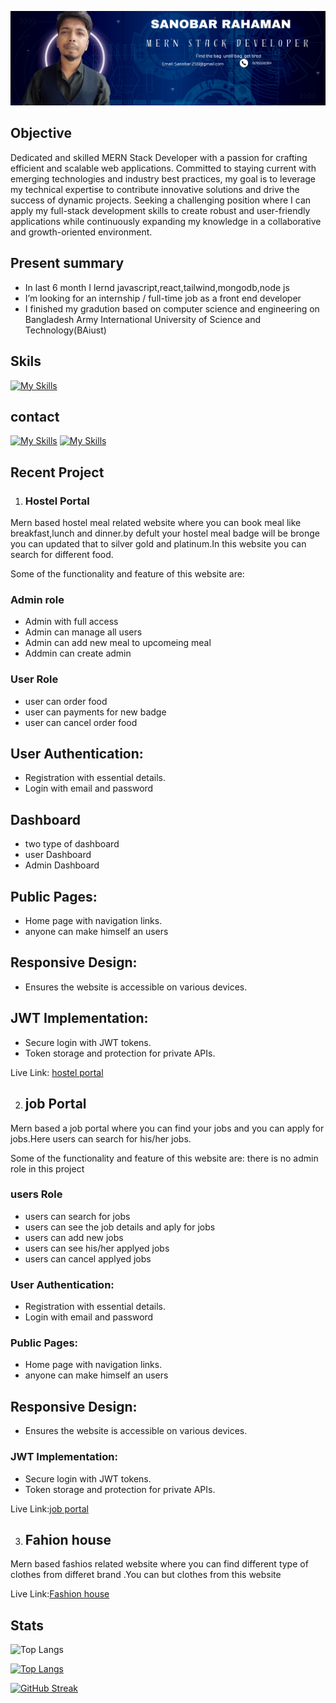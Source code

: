 
![cover](https://github.com/Sanobar-rahaman/Sanobar-rahaman/blob/main/Navy%20And%20White%20Geometric%20Technology%20%20LinkedIn%20Banner.png)

## Objective
Dedicated and skilled MERN Stack Developer with a passion for crafting efficient and scalable web applications. Committed to staying current with emerging technologies and industry best practices, my goal is to leverage my technical expertise to contribute innovative solutions and drive the success of dynamic projects. Seeking a challenging position where I can apply my full-stack development skills to create robust and user-friendly applications while continuously expanding my knowledge in a collaborative and growth-oriented environment.

## Present summary
* In last 6 month I lernd javascript,react,tailwind,mongodb,node js
* I’m looking for an internship / full-time job as a front end developer
* I finished my gradution based on computer science and engineering on Bangladesh Army International University of Science and Technology(BAiust) 

## Skils
[![My Skills](https://skillicons.dev/icons?i=react,js,html,css,express,nodejs,javascript,mongodb,vite,firebase)](https://skillicons.dev)


## contact
[![My Skills](https://skillicons.dev/icons?i=linkedin)](https://www.linkedin.com/in/sanobar-rahaman-01a393238/)
[![My Skills](https://skillicons.dev/icons?i=linkedin)](https://skillicons.dev)

## Recent Project

1. ### Hostel Portal
Mern based hostel meal related website where you can book meal like breakfast,lunch and dinner.by defult your hostel meal badge will be bronge you can updated that to silver gold and platinum.In this website you can search for different food.

Some of the functionality and feature of this website are:
### Admin role 
* Admin with full access
* Admin can manage all users
* Admin can add new meal to upcomeing meal
* Addmin can create admin

### User Role
* user can order food
* user can payments  for new badge
* user can cancel order  food

## User Authentication:
* Registration with essential details.
* Login with email and password
## Dashboard
* two type of dashboard
* user Dashboard
* Admin Dashboard

## Public Pages:
* Home page with navigation links.
* anyone can make himself an users

## Responsive Design:
* Ensures the website is accessible on various devices.

## JWT Implementation:
* Secure login with JWT tokens.
* Token storage and protection for private APIs.

Live Link: [hostel portal](https://hostel-management-system-c660c.web.app/)

2. ## job Portal
Mern based  a job portal where you can find  your jobs and you can apply for jobs.Here users can search for his/her jobs.

Some of the functionality and feature of this website are:
there is no admin role in this project 
###  users Role
* users can search for jobs 
* users can see the job details and aply for jobs
* users can add new jobs
* users can see his/her applyed jobs
* users can cancel applyed jobs 
### User Authentication:
* Registration with essential details.
* Login with email and password
### Public Pages:
* Home page with navigation links.
* anyone can make himself an users
## Responsive Design:
* Ensures the website is accessible on various devices.

### JWT Implementation:
* Secure login with JWT tokens.
* Token storage and protection for private APIs.

Live Link:[job portal](https://clinquant-profiterole-97510f.netlify.app/)

3. ## Fahion house 
Mern based fashios related website where you can find different type of clothes from differet brand .You can  but clothes from this website

Live Link:[Fashion house](https://fashion-clint.web.app/)




## Stats


![Top Langs](https://github-readme-stats.vercel.app/api/top-langs/?username=sanobar-rahaman&hide_progress=true)


[![Top Langs](https://github-readme-stats.vercel.app/api/top-langs/?username=sanobar-rahaman&theme=dracula&card_width=1000)](https://github.com/anuraghazra/github-readme-stats)

[![GitHub Streak](https://streak-stats.demolab.com/?user=DenverCoder1&theme=dark)](https://git.io/streak-stats)


